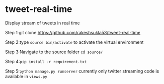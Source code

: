 # tweet-real-time
Display stream of tweets in real time

Step 1:git clone https://github.com/rakeshsukla53/tweet-real-time

Step 2:type `source bin/activate` to activate the virtual environment

Step 3:Navigate to the source folder `cd source/`

Step 4:`pip install -r requirement.txt`

Step 5:`python manage.py runserver` currently only twitter streaming code is available in `views.py`



